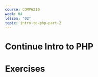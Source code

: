 ```yaml
---
course: COMP6210
week: 04
lesson: "02"
topic: intro-to-php-part-2
---
```


# Continue Intro to PHP 


# Exercises